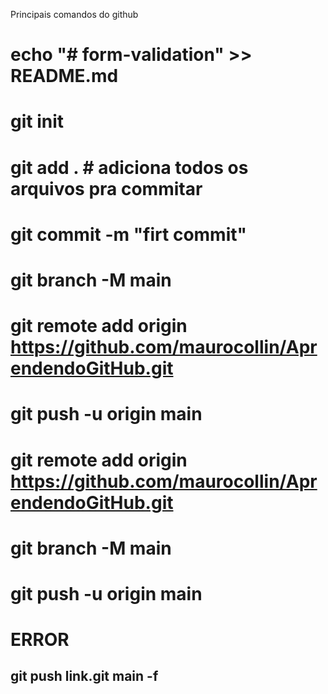 Principais comandos do github

# echo "# form-validation" >> README.md
# git init
# git add . # adiciona todos os arquivos pra commitar
# git commit -m "firt commit"
# git branch -M main
# git remote add origin https://github.com/maurocollin/AprendendoGitHub.git
# git push -u origin main


# git remote add origin https://github.com/maurocollin/AprendendoGitHub.git
# git branch -M main
# git push -u origin main


# ERROR
## git push link.git main -f